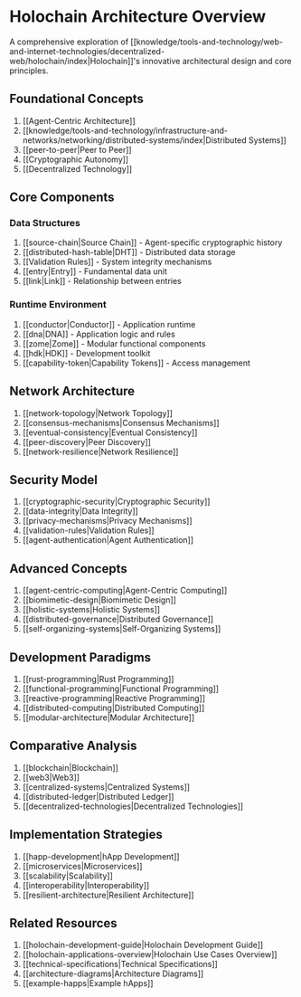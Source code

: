 # Holochain Architecture Overview

A comprehensive exploration of [[knowledge/tools-and-technology/web-and-internet-technologies/decentralized-web/holochain/index|Holochain]]'s innovative architectural design and core principles.

## Foundational Concepts

1. [[Agent-Centric Architecture]]
2. [[knowledge/tools-and-technology/infrastructure-and-networks/networking/distributed-systems/index|Distributed Systems]]
3. [[peer-to-peer|Peer to Peer]]
4. [[Cryptographic Autonomy]]
5. [[Decentralized Technology]]

## Core Components

### Data Structures

1. [[source-chain|Source Chain]] - Agent-specific cryptographic history
2. [[distributed-hash-table|DHT]] - Distributed data storage
3. [[Validation Rules]] - System integrity mechanisms
4. [[entry|Entry]] - Fundamental data unit
5. [[link|Link]] - Relationship between entries

### Runtime Environment

1. [[conductor|Conductor]] - Application runtime
2. [[dna|DNA]] - Application logic and rules
3. [[zome|Zome]] - Modular functional components
4. [[hdk|HDK]] - Development toolkit
5. [[capability-token|Capability Tokens]] - Access management

## Network Architecture

1. [[network-topology|Network Topology]]
2. [[consensus-mechanisms|Consensus Mechanisms]]
3. [[eventual-consistency|Eventual Consistency]]
4. [[peer-discovery|Peer Discovery]]
5. [[network-resilience|Network Resilience]]

## Security Model

1. [[cryptographic-security|Cryptographic Security]]
2. [[data-integrity|Data Integrity]]
3. [[privacy-mechanisms|Privacy Mechanisms]]
4. [[validation-rules|Validation Rules]]
5. [[agent-authentication|Agent Authentication]]

## Advanced Concepts

1. [[agent-centric-computing|Agent-Centric Computing]]
2. [[biomimetic-design|Biomimetic Design]]
3. [[holistic-systems|Holistic Systems]]
4. [[distributed-governance|Distributed Governance]]
5. [[self-organizing-systems|Self-Organizing Systems]]

## Development Paradigms

1. [[rust-programming|Rust Programming]]
2. [[functional-programming|Functional Programming]]
3. [[reactive-programming|Reactive Programming]]
4. [[distributed-computing|Distributed Computing]]
5. [[modular-architecture|Modular Architecture]]

## Comparative Analysis

1. [[blockchain|Blockchain]]
2. [[web3|Web3]]
3. [[centralized-systems|Centralized Systems]]
4. [[distributed-ledger|Distributed Ledger]]
5. [[decentralized-technologies|Decentralized Technologies]]

## Implementation Strategies

1. [[happ-development|hApp Development]]
2. [[microservices|Microservices]]
3. [[scalability|Scalability]]
4. [[interoperability|Interoperability]]
5. [[resilient-architecture|Resilient Architecture]]

## Related Resources

1. [[holochain-development-guide|Holochain Development Guide]]
2. [[holochain-applications-overview|Holochain Use Cases Overview]]
3. [[technical-specifications|Technical Specifications]]
4. [[architecture-diagrams|Architecture Diagrams]]
5. [[example-happs|Example hApps]]
